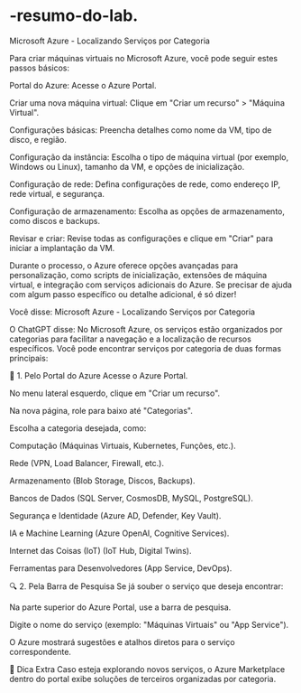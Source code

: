 # -resumo-do-lab.
Microsoft Azure - Localizando Serviços por Categoria

Para criar máquinas virtuais no Microsoft Azure, você pode seguir estes passos básicos:

Portal do Azure: Acesse o Azure Portal.

Criar uma nova máquina virtual: Clique em "Criar um recurso" > "Máquina Virtual".

Configurações básicas: Preencha detalhes como nome da VM, tipo de disco, e região.

Configuração da instância: Escolha o tipo de máquina virtual (por exemplo, Windows ou Linux), tamanho da VM, e opções de inicialização.

Configuração de rede: Defina configurações de rede, como endereço IP, rede virtual, e segurança.

Configuração de armazenamento: Escolha as opções de armazenamento, como discos e backups.

Revisar e criar: Revise todas as configurações e clique em "Criar" para iniciar a implantação da VM.

Durante o processo, o Azure oferece opções avançadas para personalização, como scripts de inicialização, extensões de máquina virtual, e integração com serviços adicionais do Azure. Se precisar de ajuda com algum passo específico ou detalhe adicional, é só dizer!







Você disse:
Microsoft Azure - Localizando Serviços por Categoria


O ChatGPT disse:
No Microsoft Azure, os serviços estão organizados por categorias para facilitar a navegação e a localização de recursos específicos. Você pode encontrar serviços por categoria de duas formas principais:

📌 1. Pelo Portal do Azure
Acesse o Azure Portal.

No menu lateral esquerdo, clique em "Criar um recurso".

Na nova página, role para baixo até "Categorias".

Escolha a categoria desejada, como:

Computação (Máquinas Virtuais, Kubernetes, Funções, etc.).

Rede (VPN, Load Balancer, Firewall, etc.).

Armazenamento (Blob Storage, Discos, Backups).

Bancos de Dados (SQL Server, CosmosDB, MySQL, PostgreSQL).

Segurança e Identidade (Azure AD, Defender, Key Vault).

IA e Machine Learning (Azure OpenAI, Cognitive Services).

Internet das Coisas (IoT) (IoT Hub, Digital Twins).

Ferramentas para Desenvolvedores (App Service, DevOps).

🔍 2. Pela Barra de Pesquisa
Se já souber o serviço que deseja encontrar:

Na parte superior do Azure Portal, use a barra de pesquisa.

Digite o nome do serviço (exemplo: "Máquinas Virtuais" ou "App Service").

O Azure mostrará sugestões e atalhos diretos para o serviço correspondente.

🎯 Dica Extra
Caso esteja explorando novos serviços, o Azure Marketplace dentro do portal exibe soluções de terceiros organizadas por categoria.
